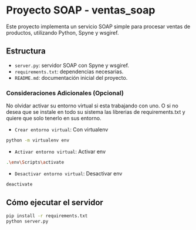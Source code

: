 # Proyecto SOAP - ventas_soap

Este proyecto implementa un servicio SOAP simple para procesar ventas de productos, utilizando Python, Spyne y wsgiref.


## Estructura

- `server.py`: servidor SOAP con Spyne y wsgiref.
- `requirements.txt`: dependencias necesarias.
- `README.md`: documentación inicial del proyecto.

### Consideraciones Adicionales (Opcional)
No olvidar activar su entorno virtual si esta trabajando con uno. O si no desea que se instale en todo su sistema las librerias de requirements.txt y quiere que solo tenerlo en sus entorno.
- `Crear entorno virtual`: Con virtualenv
```bash
python -m virtualenv env
```
- `Activar entorno virtual`: Activar env
```bash
.\env\Scripts\activate
```
- `Desactivar entorno virtual`: Desactivar env
```bash
deactivate
```

## Cómo ejecutar el servidor

```bash
pip install -r requirements.txt
python server.py
